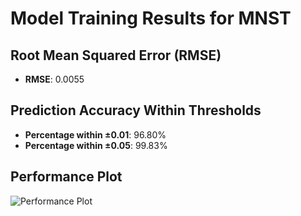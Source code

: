 # Model Training Results for MNST

## Root Mean Squared Error (RMSE)
- **RMSE**: 0.0055

## Prediction Accuracy Within Thresholds
- **Percentage within ±0.01**: 96.80%
- **Percentage within ±0.05**: 99.83%

## Performance Plot
![Performance Plot](../imgs/MNST.png)
